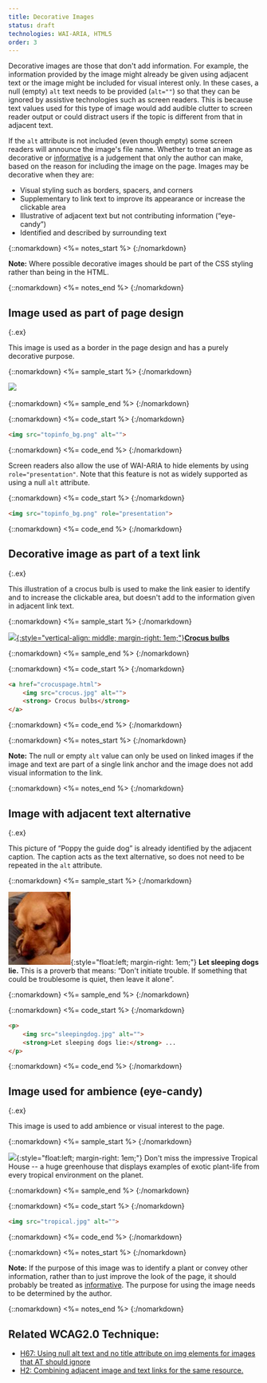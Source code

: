 ```yaml
---
title: Decorative Images
status: draft
technologies: WAI-ARIA, HTML5
order: 3
---
```


Decorative images are those that don't add information. For example, the information provided by the image might already be given using adjacent text or the image might be included for visual interest only. In these cases, a null (empty) `alt` text needs to be provided (`alt=""`) so that they can be ignored by assistive technologies such as screen readers. This is because text values used for this type of image would add audible clutter to screen reader output or could distract users if the topic is different from that in adjacent text.

If the `alt` attribute is not included (even though empty) some screen readers will announce the image's file name. Whether to treat an image as decorative or [informative](informative.html) is a judgement that only the author can make, based on the reason for including the image on the page. Images may be decorative when they are:

-   Visual styling such as borders, spacers, and corners
-   Supplementary to link text to improve its appearance or increase the clickable area
-   Illustrative of adjacent text but not contributing information (“eye-candy”)
-   Identified and described by surrounding text

{::nomarkdown}
<%= notes_start %>
{:/nomarkdown}

**Note:** Where possible decorative images should be part of the CSS
styling rather than being in the HTML.

{::nomarkdown}
<%= notes_end %>
{:/nomarkdown}


## Image used as part of page design
{:.ex}

This image is used as a border in the page design and has a purely
decorative purpose.

{::nomarkdown}
<%= sample_start %>
{:/nomarkdown}

![](topinfo_bg.png)

{::nomarkdown}
<%= sample_end %>
{:/nomarkdown}

{::nomarkdown}
<%= code_start %>
{:/nomarkdown}

~~~ html
<img src="topinfo_bg.png" alt="">
~~~

{::nomarkdown}
<%= code_end %>
{:/nomarkdown}

Screen readers also allow the use of WAI-ARIA to hide elements by using `role="presentation"`. Note that this feature is not as widely supported as using a null `alt` attribute.

{::nomarkdown}
<%= code_start %>
{:/nomarkdown}

~~~ html
<img src="topinfo_bg.png" role="presentation">
~~~

{::nomarkdown}
<%= code_end %>
{:/nomarkdown}

## Decorative image as part of a text link
{:.ex}

This illustration of a crocus bulb is used to make the link easier to
identify and to increase the clickable area, but doesn't add to the
information given in adjacent link text.

{::nomarkdown}
<%= sample_start %>
{:/nomarkdown}

[![](crocus.jpg){:style="vertical-align: middle; margin-right: 1em;"}**Crocus bulbs**](../beyond.html)

{::nomarkdown}
<%= sample_end %>
{:/nomarkdown}

{::nomarkdown}
<%= code_start %>
{:/nomarkdown}

~~~ html
<a href="crocuspage.html">
	<img src="crocus.jpg" alt="">
	<strong> Crocus bulbs</strong>
</a>
~~~

{::nomarkdown}
<%= code_end %>
{:/nomarkdown}

{::nomarkdown}
<%= notes_start %>
{:/nomarkdown}

**Note:** The null or empty `alt` value can only be used on linked images
if the image and text are part of a single link anchor and the image
does not add visual information to the link.

{::nomarkdown}
<%= notes_end %>
{:/nomarkdown}

## Image with adjacent text alternative
{:.ex}

This picture of “Poppy the guide dog” is already identified by the
adjacent caption. The caption acts as the text alternative, so does not need
to be repeated in the `alt` attribute.

{::nomarkdown}
<%= sample_start %>
{:/nomarkdown}

![](../img/sleeping.jpg){:style="float:left; margin-right: 1em;"} **Let sleeping dogs lie.** This is a proverb that means: “Don't initiate trouble. If something that could be troublesome is quiet, then leave it alone”.

{::nomarkdown}
<%= sample_end %>
{:/nomarkdown}

{::nomarkdown}
<%= code_start %>
{:/nomarkdown}

~~~ html
<p>
	<img src="sleepingdog.jpg" alt="">
	<strong>Let sleeping dogs lie:</strong> ...
</p>
~~~

{::nomarkdown}
<%= code_end %>
{:/nomarkdown}

## Image used for ambience (eye-candy)
{:.ex}

This image is used to add ambience or visual interest to the page.

{::nomarkdown}
<%= sample_start %>
{:/nomarkdown}

![](kew.jpg){:style="float:left; margin-right: 1em;"} Don't miss the impressive Tropical House -- a
huge greenhouse that displays examples of exotic plant-life
from every tropical environment on the planet.

{::nomarkdown}
<%= sample_end %>
{:/nomarkdown}


{::nomarkdown}
<%= code_start %>
{:/nomarkdown}

~~~ html
<img src="tropical.jpg" alt="">
~~~

{::nomarkdown}
<%= code_end %>
{:/nomarkdown}

{::nomarkdown}
<%= notes_start %>
{:/nomarkdown}

**Note:** If the purpose of this image was to identify a plant or
convey other information, rather than to just improve the look of the
page, it should probably be treated as [informative](informative.html). The
purpose for using the image needs to be determined by the author.

{::nomarkdown}
<%= notes_end %>
{:/nomarkdown}

## Related WCAG2.0 Technique:

-   [H67: Using null alt text and no title attribute on img elements for images that AT should ignore](http://www.w3.org/TR/2012/NOTE-WCAG20-TECHS-20120103/H67)
-   [H2: Combining adjacent image and text links for the same resource.](http://www.w3.org/TR/2012/NOTE-WCAG20-TECHS-20120103/H2)
